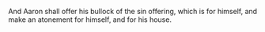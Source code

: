And Aaron shall offer his bullock of the sin offering, which is for himself, and make an atonement for himself, and for his house.
